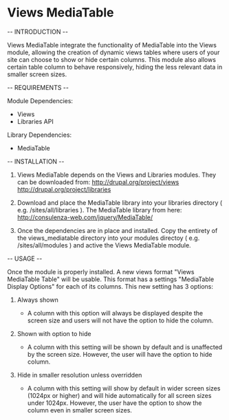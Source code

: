 Views MediaTable
==============


-- INTRODUCTION --

Views MediaTable integrate the functionality of MediaTable into the Views module, allowing the creation of dynamic views tables where users of your site can choose to show or hide certain columns. This module also allows certain table column to behave responsively, hiding the less relevant data in smaller screen sizes.



-- REQUIREMENTS --

Module Dependencies:
- Views
- Libraries API

Library Dependencies:
- MediaTable



-- INSTALLATION --

1. Views MediaTable depends on the Views and Libraries modules. They can be downloaded from:
http://drupal.org/project/views
http://drupal.org/project/libraries

2. Download and place the MediaTable library into your libraries directory ( e.g. /sites/all/libraries ). The MediaTable library from here: http://consulenza-web.com/jquery/MediaTable/

3. Once the dependencies are in place and installed. Copy the entirety of the views_mediatable directory into your modules directoy ( e.g. /sites/all/modules ) and active the Views MediaTable module.


-- USAGE --

Once the module is properly installed. A new views format "Views MediaTable Table" will be usable. This format has a settings "MediaTable Display Options" for each of its columns. This new setting has 3 options:
1. Always shown
	- A column with this option will always be displayed despite the screen size and users will not have the option to hide the column.

2. Shown with option to hide
	- A column with this setting will be shown by default and is unaffected by the screen size. However, the user will have the option to hide column.

3. Hide in smaller resolution unless overridden
	- A column with this setting will show by default in wider screen sizes (1024px or higher) and will hide automatically for all screen sizes under 1024px. However, the user have the option to show the column even in smaller screen sizes.

